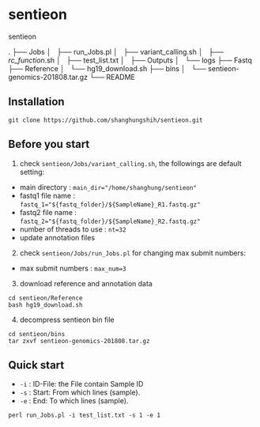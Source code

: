 # sentieon

sentieon

.
├── Jobs
│   ├── run_Jobs.pl
│   ├── variant_calling.sh
│   ├── _rc_function_.sh
│   ├── test_list.txt
│   ├── Outputs
│   └── logs
├── Fastq
├── Reference
│   └── hg19_download.sh
├── bins
│   └── sentieon-genomics-201808.tar.gz
└── README

## Installation
``` shell
git clone https://github.com/shanghungshih/sentieon.git
```

## Before you start
1. check `sentieon/Jobs/variant_calling.sh`, the followings are default setting:
* main directory : `main_dir="/home/shanghung/sentieon"`
* fastq1 file name : `fastq_1="${fastq_folder}/${SampleName}_R1.fastq.gz"`
* fastq2 file name : `fastq_2="${fastq_folder}/${SampleName}_R2.fastq.gz"`
* number of threads to use : `nt=32`
* update annotation files

2. check `sentieon/Jobs/run_Jobs.pl` for changing max submit numbers:
* max submit numbers : `max_num=3`

3. download reference and annotation data
``` shell
cd sentieon/Reference
bash hg19_download.sh
```

4. decompress sentieon bin file
``` shell
cd sentieon/bins
tar zxvf sentieon-genomics-201808.tar.gz
```

## Quick start
* `-i` : ID-File: the File contain Sample ID
* `-s` : Start: From which lines (sample).
* `-e` : End: To which lines (sample).
``` shell
perl run_Jobs.pl -i test_list.txt -s 1 -e 1
```

